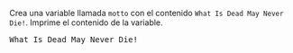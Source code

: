 Crea una variable llamada `motto` con el contenido `What Is Dead May Never Die!`. Imprime el contenido de la variable.
<pre class='hexlet-basics-output'>
What Is Dead May Never Die!
</pre>
